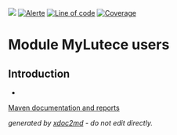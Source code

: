 ![](https://dev.lutece.paris.fr/jenkins/buildStatus/icon?job=auth-module-myusers-deploy)
[![Alerte](https://dev.lutece.paris.fr/sonar/api/project_badges/measure?project=fr.paris.lutece.plugins%3Amodule-mylutece-users&metric=alert_status)](https://dev.lutece.paris.fr/sonar/dashboard?id=fr.paris.lutece.plugins%3Amodule-mylutece-users)
[![Line of code](https://dev.lutece.paris.fr/sonar/api/project_badges/measure?project=fr.paris.lutece.plugins%3Amodule-mylutece-users&metric=ncloc)](https://dev.lutece.paris.fr/sonar/dashboard?id=fr.paris.lutece.plugins%3Amodule-mylutece-users)
[![Coverage](https://dev.lutece.paris.fr/sonar/api/project_badges/measure?project=fr.paris.lutece.plugins%3Amodule-mylutece-users&metric=coverage)](https://dev.lutece.paris.fr/sonar/dashboard?id=fr.paris.lutece.plugins%3Amodule-mylutece-users)

# Module MyLutece users

## Introduction

-


[Maven documentation and reports](https://dev.lutece.paris.fr/plugins/module-mylutece-users/)



 *generated by [xdoc2md](https://github.com/lutece-platform/tools-maven-xdoc2md-plugin) - do not edit directly.*